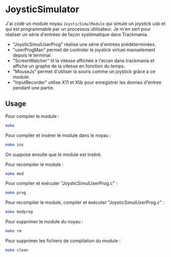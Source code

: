 # JoysticSimulator

J'ai codé un module noyau `JoysticSimulModule` qui simule un joystick usb et qui est programmable par un processus utilisateur.
Je m'en sert pour réaliser un série d'entrées de façon systématique dans Trackmania.

- "JoysticSimulUserProg" réalise une série d'entrées prédéterminées.
- "userProgMan" permet de controler le joystick virtuel manuelement depuis le terminal.
- "ScreenWatcher" lit la vitesse affichée à l'écran dans trackmania et affiche un graphe de la vitesse en fonction du temps.
- "MouseJs" permet d'utiliser la souris comme un joystick grâce a ce module.
- "InputRecorder" utilise X11 et Xlib pour enregistrer les donnes d'entree pendant une partie.

## Usage

Pour compiler le module  :
```sh
make 
```
Pour compiler et insérer le module dans le noyau :
```sh
make ins
```
On suppose ensuite que le module est inséré.

Pour recompiler le module :
```sh
make mod
```
Pour compiler et exécuter "JoysticSimulUserProg.c" : 
```sh
make prog
```
Pour recompiler le module, compiler et exécuter "JoysticSimulUserProg.c" : 
```sh
make modprog
```
Pour supprimer le module du noyau :
```sh
make rm
```
Pour supprimer les fichiers de compilation du module :
```sh
make clean
```


